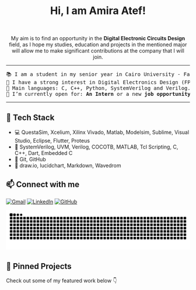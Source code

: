 <h1 align="center">
Hi, I am Amira Atef!
</h1>

<br/>
<p align="center">
	My aim is to find an opportunity in the <b> Digital Electronic Circuits Design </b> field, as I hope my studies, education and projects in the mentioned major will allow me to make significant contributions at the company that I will join.
</p>

<hr>

<pre>
📚 I am a student in my senior year in Cairo University - Faculty of Electronics and Electrical Communcations Engineering
📝 I have a strong interest in Digital Electronics Design (FPGA, ASIC and system-level modelling) and Digital Verification.
🌟 Main languages: C, C++, Python, SystemVerilog and Verilog.
🤔 I’m currently open for: <b>An Intern</b> or a new <b>job opportunity</b>.
</pre>
<hr>

## 🔧 Tech Stack
- 💻 QuestaSim, Xcelium, Xilinx Vivado,  Matlab, Modelsim, Sublime, Visual Studio, Eclipse, Flutter, Proteus 
- 🧪 SystemVerilog, UVM, Verilog, COCOTB, MATLAB, Tcl Scripting, C, C++, Dart, Embedded C
- 🔧 Git, GitHub
- 🎨 draw.io, lucidchart, Markdown, Wavedrom

## 📫 Connect with me

[![Gmail](https://img.shields.io/badge/Gmail-D14836?style=flat&logo=gmail&logoColor=white)](mailto:a.amiraelkomy00@gmail.com)
[![LinkedIn](https://img.shields.io/badge/LinkedIn-0077B5?style=flat&logo=linkedin&logoColor=white)](https://www.linkedin.com/in/amira-el-komy-0146ba220/)
[![GitHub](https://img.shields.io/badge/GitHub-100000?style=flat&logo=github&logoColor=white)](https://github.com/amira630)

<!-- 🐍 Light mode -->
<div align="center">
  <picture>
    <source media="(prefers-color-scheme: dark)" srcset="https://github.com/amira630/amira630/blob/output/github-contribution-grid-snake-dark.svg" />
    <img alt="GitHub Contribution Snake" src="https://github.com/amira630/amira630/blob/output/github-contribution-grid-snake.svg" />
  </picture>
</div>


## 📌 Pinned Projects
Check out some of my featured work below 👇

<!-- ![Profile Views](https://komarev.com/ghpvc/?username=amira630&color=blue) -->
